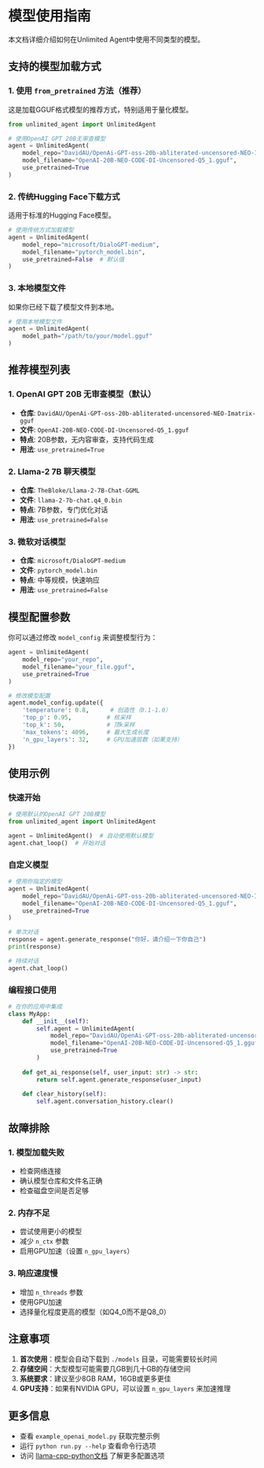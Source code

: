# 模型使用指南

本文档详细介绍如何在Unlimited Agent中使用不同类型的模型。

## 支持的模型加载方式

### 1. 使用 `from_pretrained` 方法（推荐）

这是加载GGUF格式模型的推荐方式，特别适用于量化模型。

```python
from unlimited_agent import UnlimitedAgent

# 使用OpenAI GPT 20B无审查模型
agent = UnlimitedAgent(
    model_repo="DavidAU/OpenAi-GPT-oss-20b-abliterated-uncensored-NEO-Imatrix-gguf",
    model_filename="OpenAI-20B-NEO-CODE-DI-Uncensored-Q5_1.gguf",
    use_pretrained=True
)
```

### 2. 传统Hugging Face下载方式

适用于标准的Hugging Face模型。

```python
# 使用传统方式加载模型
agent = UnlimitedAgent(
    model_repo="microsoft/DialoGPT-medium",
    model_filename="pytorch_model.bin",
    use_pretrained=False  # 默认值
)
```

### 3. 本地模型文件

如果你已经下载了模型文件到本地。

```python
# 使用本地模型文件
agent = UnlimitedAgent(
    model_path="/path/to/your/model.gguf"
)
```

## 推荐模型列表

### 1. OpenAI GPT 20B 无审查模型（默认）
- **仓库**: `DavidAU/OpenAi-GPT-oss-20b-abliterated-uncensored-NEO-Imatrix-gguf`
- **文件**: `OpenAI-20B-NEO-CODE-DI-Uncensored-Q5_1.gguf`
- **特点**: 20B参数，无内容审查，支持代码生成
- **用法**: `use_pretrained=True`

### 2. Llama-2 7B 聊天模型
- **仓库**: `TheBloke/Llama-2-7B-Chat-GGML`
- **文件**: `llama-2-7b-chat.q4_0.bin`
- **特点**: 7B参数，专门优化对话
- **用法**: `use_pretrained=False`

### 3. 微软对话模型
- **仓库**: `microsoft/DialoGPT-medium`
- **文件**: `pytorch_model.bin`
- **特点**: 中等规模，快速响应
- **用法**: `use_pretrained=False`

## 模型配置参数

你可以通过修改 `model_config` 来调整模型行为：

```python
agent = UnlimitedAgent(
    model_repo="your_repo",
    model_filename="your_file.gguf",
    use_pretrained=True
)

# 修改模型配置
agent.model_config.update({
    'temperature': 0.8,      # 创造性（0.1-1.0）
    'top_p': 0.95,          # 核采样
    'top_k': 50,            # 顶k采样
    'max_tokens': 4096,     # 最大生成长度
    'n_gpu_layers': 32,     # GPU加速层数（如果支持）
})
```

## 使用示例

### 快速开始

```python
# 使用默认的OpenAI GPT 20B模型
from unlimited_agent import UnlimitedAgent

agent = UnlimitedAgent()  # 自动使用默认模型
agent.chat_loop()  # 开始对话
```

### 自定义模型

```python
# 使用你指定的模型
agent = UnlimitedAgent(
    model_repo="DavidAU/OpenAi-GPT-oss-20b-abliterated-uncensored-NEO-Imatrix-gguf",
    model_filename="OpenAI-20B-NEO-CODE-DI-Uncensored-Q5_1.gguf",
    use_pretrained=True
)

# 单次对话
response = agent.generate_response("你好，请介绍一下你自己")
print(response)

# 持续对话
agent.chat_loop()
```

### 编程接口使用

```python
# 在你的应用中集成
class MyApp:
    def __init__(self):
        self.agent = UnlimitedAgent(
            model_repo="DavidAU/OpenAi-GPT-oss-20b-abliterated-uncensored-NEO-Imatrix-gguf",
            model_filename="OpenAI-20B-NEO-CODE-DI-Uncensored-Q5_1.gguf",
            use_pretrained=True
        )
    
    def get_ai_response(self, user_input: str) -> str:
        return self.agent.generate_response(user_input)
    
    def clear_history(self):
        self.agent.conversation_history.clear()
```

## 故障排除

### 1. 模型加载失败
- 检查网络连接
- 确认模型仓库和文件名正确
- 检查磁盘空间是否足够

### 2. 内存不足
- 尝试使用更小的模型
- 减少 `n_ctx` 参数
- 启用GPU加速（设置 `n_gpu_layers`）

### 3. 响应速度慢
- 增加 `n_threads` 参数
- 使用GPU加速
- 选择量化程度更高的模型（如Q4_0而不是Q8_0）

## 注意事项

1. **首次使用**：模型会自动下载到 `./models` 目录，可能需要较长时间
2. **存储空间**：大型模型可能需要几GB到几十GB的存储空间
3. **系统要求**：建议至少8GB RAM，16GB或更多更佳
4. **GPU支持**：如果有NVIDIA GPU，可以设置 `n_gpu_layers` 来加速推理

## 更多信息

- 查看 `example_openai_model.py` 获取完整示例
- 运行 `python run.py --help` 查看命令行选项
- 访问 [llama-cpp-python文档](https://github.com/abetlen/llama-cpp-python) 了解更多配置选项